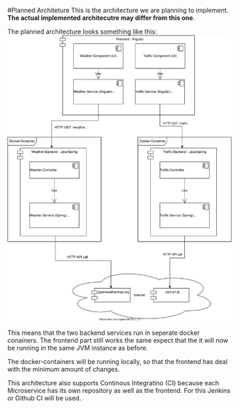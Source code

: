 #Planned Architeture
This is the architecture we are planning to implement. **The actual implemented architecutre may differ from this one**.

The planned architecture looks something like this:
![Monolith - Architecture](./figs/Microservice-architecture.svg)

This means that the two backend services run in seperate docker conainers. The frontend part still works the same expect that the it will now be running in the same JVM instance as before.

The docker-containers will be running locally, so that the frontend has deal with the minimum amount of changes.

This architecture also supports Continous Integratino (CI) because each Microservice has its own repository as well as the frontend. For this Jenkins or Github CI will be used.